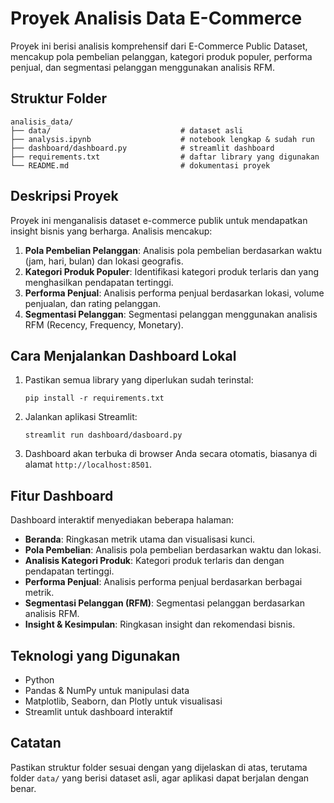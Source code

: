 # Proyek Analisis Data E-Commerce

Proyek ini berisi analisis komprehensif dari E-Commerce Public Dataset, mencakup pola pembelian pelanggan, kategori produk populer, performa penjual, dan segmentasi pelanggan menggunakan analisis RFM.

## Struktur Folder

```
analisis_data/
├── data/                             # dataset asli
├── analysis.ipynb                    # notebook lengkap & sudah run
├── dashboard/dashboard.py            # streamlit dashboard
├── requirements.txt                  # daftar library yang digunakan
└── README.md                         # dokumentasi proyek
```

## Deskripsi Proyek

Proyek ini menganalisis dataset e-commerce publik untuk mendapatkan insight bisnis yang berharga. Analisis mencakup:

1. **Pola Pembelian Pelanggan**: Analisis pola pembelian berdasarkan waktu (jam, hari, bulan) dan lokasi geografis.
2. **Kategori Produk Populer**: Identifikasi kategori produk terlaris dan yang menghasilkan pendapatan tertinggi.
3. **Performa Penjual**: Analisis performa penjual berdasarkan lokasi, volume penjualan, dan rating pelanggan.
4. **Segmentasi Pelanggan**: Segmentasi pelanggan menggunakan analisis RFM (Recency, Frequency, Monetary).

## Cara Menjalankan Dashboard Lokal

1. Pastikan semua library yang diperlukan sudah terinstal:
   ```
   pip install -r requirements.txt
   ```

2. Jalankan aplikasi Streamlit:
   ```
   streamlit run dashboard/dasboard.py
   ```

3. Dashboard akan terbuka di browser Anda secara otomatis, biasanya di alamat `http://localhost:8501`.

## Fitur Dashboard

Dashboard interaktif menyediakan beberapa halaman:

- **Beranda**: Ringkasan metrik utama dan visualisasi kunci.
- **Pola Pembelian**: Analisis pola pembelian berdasarkan waktu dan lokasi.
- **Analisis Kategori Produk**: Kategori produk terlaris dan dengan pendapatan tertinggi.
- **Performa Penjual**: Analisis performa penjual berdasarkan berbagai metrik.
- **Segmentasi Pelanggan (RFM)**: Segmentasi pelanggan berdasarkan analisis RFM.
- **Insight & Kesimpulan**: Ringkasan insight dan rekomendasi bisnis.

## Teknologi yang Digunakan

- Python
- Pandas & NumPy untuk manipulasi data
- Matplotlib, Seaborn, dan Plotly untuk visualisasi
- Streamlit untuk dashboard interaktif

## Catatan

Pastikan struktur folder sesuai dengan yang dijelaskan di atas, terutama folder `data/` yang berisi dataset asli, agar aplikasi dapat berjalan dengan benar.
